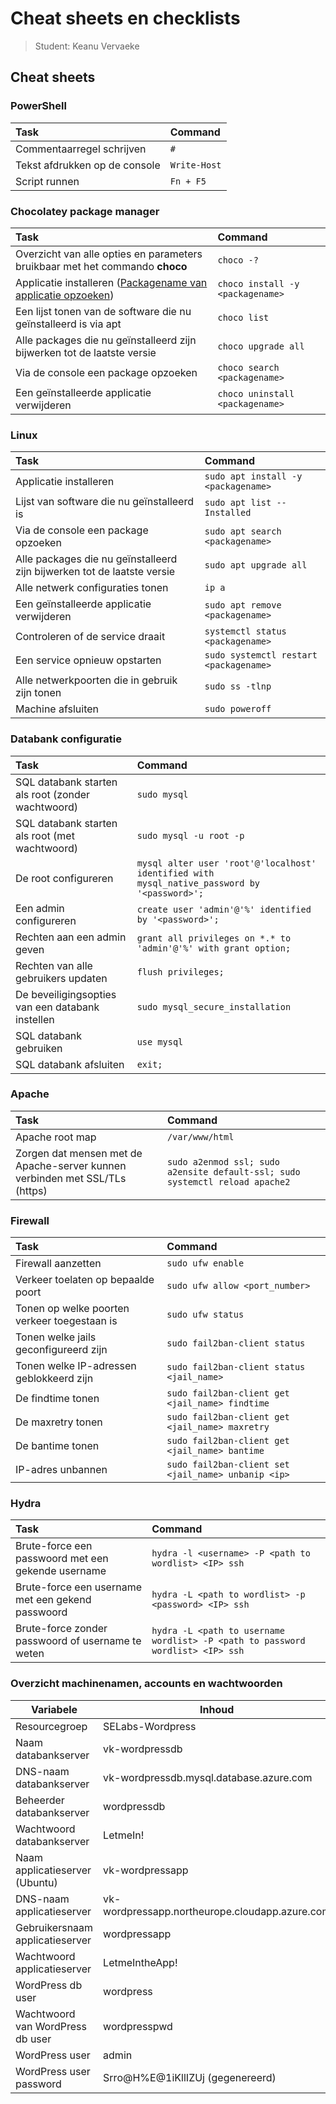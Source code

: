 # Cheat sheets en checklists

> Student: Keanu Vervaeke

## Cheat sheets

### PowerShell

| Task                          | Command      |
| :---------------------------- | :----------- |
| Commentaarregel schrijven     | `#`          |
| Tekst afdrukken op de console | `Write-Host` |
| Script runnen                 | `Fn + F5`    |

### Chocolatey package manager

| Task                                                                                                       | Command                          |
| :--------------------------------------------------------------------------------------------------------- | :------------------------------- |
| Overzicht van alle opties en parameters bruikbaar met het commando **choco**                               | `choco -?`                       |
| Applicatie installeren ([Packagename van applicatie opzoeken](https://community.chocolatey.org/packages/)) | `choco install -y <packagename>` |
| Een lijst tonen van de software die nu geïnstalleerd is via apt                                            | `choco list`                     |
| Alle packages die nu geïnstalleerd zijn bijwerken tot de laatste versie                                    | `choco upgrade all`              |
| Via de console een package opzoeken                                                                        | `choco search <packagename>`     |
| Een geïnstalleerde applicatie verwijderen                                                                  | `choco uninstall <packagename>`  |

### Linux

| Task                                                                    | Command                                |
| :---------------------------------------------------------------------- | :------------------------------------- |
| Applicatie installeren                                                  | `sudo apt install -y <packagename>`    |
| Lijst van software die nu geïnstalleerd is                              | `sudo apt list --Installed`            |
| Via de console een package opzoeken                                     | `sudo apt search <packagename>`        |
| Alle packages die nu geïnstalleerd zijn bijwerken tot de laatste versie | `sudo apt upgrade all`                 |
| Alle netwerk configuraties tonen                                        | `ip a`                                 |
| Een geïnstalleerde applicatie verwijderen                               | `sudo apt remove <packagename>`        |
| Controleren of de service draait                                        | `systemctl status <packagename>`       |
| Een service opnieuw opstarten                                           | `sudo systemctl restart <packagename>` |
| Alle netwerkpoorten die in gebruik zijn tonen                           | `sudo ss -tlnp`                        |
| Machine afsluiten                                                       | `sudo poweroff`                        |

### Databank configuratie

| Task                                              | Command                                                                                      |
| :------------------------------------------------ | :------------------------------------------------------------------------------------------- |
| SQL databank starten als root (zonder wachtwoord) | `sudo mysql`                                                                                 |
| SQL databank starten als root (met wachtwoord)    | `sudo mysql -u root -p`                                                                      |
| De root configureren                              | `mysql alter user 'root'@'localhost' identified with mysql_native_password by '<password>';` |
| Een admin configureren                            | `create user 'admin'@'%' identified by '<password>';`                                        |
| Rechten aan een admin geven                       | `grant all privileges on *.* to 'admin'@'%' with grant option;`                              |
| Rechten van alle gebruikers updaten               | `flush privileges;`                                                                          |
| De beveiligingsopties van een databank instellen  | `sudo mysql_secure_installation`                                                             |
| SQL databank gebruiken                            | `use mysql`                                                                                  |
| SQL databank afsluiten                            | `exit;`                                                                                      |

### Apache

| Task                                                                        | Command                                                                      |
| :-------------------------------------------------------------------------- | :--------------------------------------------------------------------------- |
| Apache root map                                                             | `/var/www/html`                                                              |
| Zorgen dat mensen met de Apache-server kunnen verbinden met SSL/TLs (https) | `sudo a2enmod ssl; sudo a2ensite default-ssl; sudo systemctl reload apache2` |

### Firewall

| Task                                                                                         | Command                                             |
| :------------------------------------------------------------------------------------------- | :-------------------------------------------------- |
| Firewall aanzetten                                                                           | `sudo ufw enable`                                   |
| Verkeer toelaten op bepaalde poort                                                           | `sudo ufw allow <port_number>`                      |
| Tonen op welke poorten verkeer toegestaan is                                                 | `sudo ufw status`                                   |
| Tonen welke jails geconfigureerd zijn                                                        | `sudo fail2ban-client status`                       |
| Tonen welke IP-adressen geblokkeerd zijn                                                     | `sudo fail2ban-client status <jail_name>`           |
| De findtime tonen                                                                            | `sudo fail2ban-client get <jail_name> findtime`     |
| De maxretry tonen                                                                            | `sudo fail2ban-client get <jail_name> maxretry`     |
| De bantime tonen                                                                             | `sudo fail2ban-client get <jail_name> bantime`      |
| IP-adres unbannen                                                                            | `sudo fail2ban-client set <jail_name> unbanip <ip>` |

### Hydra

| Task                                                   | Command                                                                       |
| :----------------------------------------------------- | :---------------------------------------------------------------------------- |
| Brute-force een passwoord met een gekende username     | `hydra -l <username> -P <path to wordlist> <IP> ssh`                          |
| Brute-force een username met een gekend passwoord      | `hydra -L <path to wordlist> -p <password> <IP> ssh`                          |
| Brute-force zonder passwoord of username te weten      | `hydra -L <path to username wordlist> -P <path to password wordlist> <IP> ssh`|


### Overzicht machinenamen, accounts en wachtwoorden

| **Variabele**                    | **Inhoud**                                                                                                                |
| -------------------------------- | ------------------------------------------------------------------------------------------------------------------------- |
| Resourcegroep                    | SELabs-Wordpress                                                                                                          |
| Naam databankserver              | vk-wordpressdb                                                                                                            |
| DNS-naam databankserver          | vk-wordpressdb.mysql.database.azure.com                                                                                   |
| Beheerder databankserver         | wordpressdb                                                                                                               |
| Wachtwoord databankserver        | LetmeIn!                                                                                                                  |
| Naam applicatieserver (Ubuntu)   | vk-wordpressapp                                                                                                           |
| DNS-naam applicatieserver        | vk-wordpressapp.northeurope.cloudapp.azure.com                                                                            |
| Gebruikersnaam applicatieserver  | wordpressapp                                                                                                              |
| Wachtwoord applicatieserver      | LetmeIntheApp!                                                                                                            |
| WordPress db user                | wordpress                                                                                                                 |
| Wachtwoord van WordPress db user | wordpresspwd                                                                                                              |
| WordPress user                   | admin                                                                                                                     |
| WordPress user password          | Srro@H%E@1iKllIZUj  (gegenereerd)                                                                                         |

